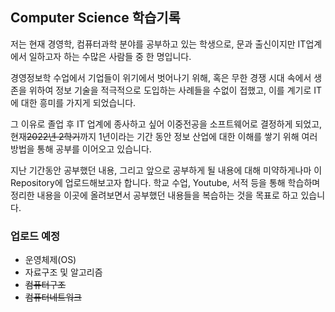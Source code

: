 ## Computer Science 학습기록

저는 현재 경영학, 컴퓨터과학 분야를 공부하고 있는 학생으로, 문과 출신이지만 IT업계에서 일하고자 하는 수많은 사람들 중 한 명입니다.

경영정보학 수업에서 기업들이 위기에서 벗어나기 위해, 혹은 무한 경쟁 시대 속에서 생존을 위하여 정보 기술을 적극적으로 도입하는 사례들을 수없이 접했고, 이를 계기로 IT에 대한 흥미를 가지게 되었습니다.

그 이유로 졸업 후 IT 업계에 종사하고 싶어 이중전공을 소프트웨어로 결정하게 되었고, 현재~~2022년 2학기~~까지 1년이라는 기간 동안 정보 산업에 대한 이해를 쌓기 위해 여러 방법을 통해 공부를 이어오고 있습니다.

지난 기간동안 공부했던 내용, 그리고 앞으로 공부하게 될 내용에 대해 미약하게나마 이 Repository에 업로드해보고자 합니다. 학교 수업, Youtube, 서적 등을 통해 학습하며 정리한 내용을 이곳에 올려보면서 공부했던 내용들을 복습하는 것을 목표로 하고 있습니다.

### 업로드 예정
* 운영체제(OS)
* 자료구조 및 알고리즘
* ~~컴퓨터구조~~
* ~~컴퓨터네트워크~~
